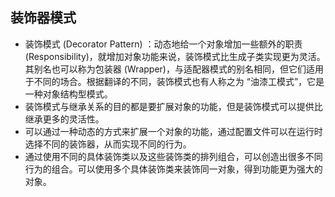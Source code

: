 ## 装饰器模式
- 装饰模式 (Decorator Pattern) ：动态地给一个对象增加一些额外的职责 (Responsibility)，就增加对象功能来说，装饰模式比生成子类实现更为灵活。其别名也可以称为包装器 (Wrapper)，与适配器模式的别名相同，但它们适用于不同的场合。根据翻译的不同，装饰模式也有人称之为 “油漆工模式”，它是一种对象结构型模式。
- 装饰模式与继承关系的目的都是要扩展对象的功能，但是装饰模式可以提供比继承更多的灵活性。
- 可以通过一种动态的方式来扩展一个对象的功能，通过配置文件可以在运行时选择不同的装饰器，从而实现不同的行为。
- 通过使用不同的具体装饰类以及这些装饰类的排列组合，可以创造出很多不同行为的组合。可以使用多个具体装饰类来装饰同一对象，得到功能更为强大的对象。

